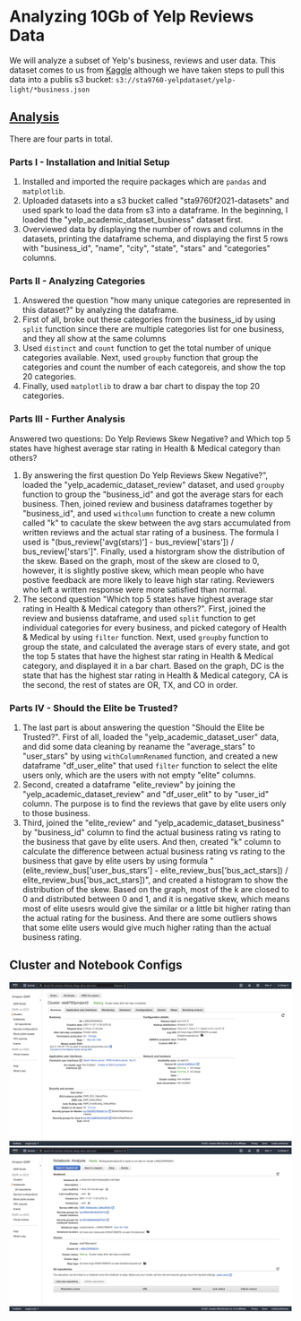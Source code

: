 # Analyzing 10Gb of Yelp Reviews Data
We will analyze a subset of Yelp's business, reviews and user data. This dataset comes to us from [Kaggle](https://www.kaggle.com/yelp-dataset/yelp-dataset) although we have taken steps to pull this data into a publis s3 bucket: `s3://sta9760-yelpdataset/yelp-light/*business.json`

## [Analysis](https://github.com/yuzhang09/yelp-dataset-analysis/blob/4058ef1f95b3e4f020c9407a4fba5e4c71f8f1b3/Analysis.ipynb)

There are four parts in total. 

### Parts I - Installation and Initial Setup
1. Installed and imported the require packages which are `pandas` and `matplotlib`. 
2. Uploaded datasets into a s3 bucket called "sta9760f2021-datasets" and used spark to load the data from s3 into a dataframe. In the beginning, I loaded the  "yelp_academic_dataset_business" dataset first.
3. Overviewed data by displaying the number of rows and columns in the datasets, printing the dataframe schema, and displaying the first 5 rows with "business_id", "name", "city", "state", "stars" and "categories" columns.

### Parts II - Analyzing Categories
1. Answered the question "how many unique categories are represented in this dataset?" by analyzing the dataframe. 
2. First of all, broke out these categories from the business_id by using `split` function since there are multiple categories list for one business, and they all show at the same columns
3. Used `distinct` and `count` function to get the total number of unique categories available. Next, used `groupby` function that group the categories and count the number of each categoreis, and show the top 20 categories. 
4. Finally, used `matplotlib` to draw a bar chart to dispay the top 20 categories. 

### Parts III - Further Analysis 
Answered two questions: Do Yelp Reviews Skew Negative? and Which top 5 states have highest average star rating in Health & Medical category than others?
1. By answering the first question Do Yelp Reviews Skew Negative?", loaded the "yelp_academic_dataset_review" dataset, and used `groupby` function to group the "business_id" and got the average stars for each business. Then, joined review and business dataframes together by "business_id", and used `withcolumn` function to create a new column called "k" to caculate the skew between the avg stars accumulated from written reviews and the actual star rating of a business. The formula I used is "(bus_review['avg(stars)'] - bus_review['stars']) / bus_review['stars']". Finally, used a historgram show the distribution of the skew. Based on the graph, most of the skew are closed to 0, however, it is slightly postive skew, which mean people who have postive feedback are more likely to leave high star rating. Reviewers who left a written response were more satisfied than normal.
2. The second question "Which top 5 states have highest average star rating in Health & Medical category than others?". First, joined the review and busienss dataframe, and used `split` function to get individual categories for every business, and picked category of Health & Medical by using `filter` function. Next, used `groupby` function to group the state, and calculated the average stars of every state, and got the top 5 states that have the highest star rating in Health & Medical category, and displayed it in a bar chart. Based on the graph, DC is the state that has the highest star rating in Health & Medical category, CA is the second, the rest of states are OR, TX, and CO in order.

### Parts IV - Should the Elite be Trusted?
1. The last part is about answering the question "Should the Elite be Trusted?". First of all, loaded the "yelp_academic_dataset_user" data, and did some data cleaning by reaname the "average_stars" to "user_stars" by using `withColumnRenamed` function, and created a new dataframe "df_user_elite" that used `filter` function to select the elite users only, which are the users with not empty "elite" columns. 
2. Second, created a dataframe "elite_review" by joining the "yelp_academic_dataset_review" and "df_user_elit" to by "user_id" column. The purpose is to find the reviews that gave by elite users only to those business. 
3. Third, joined the "elite_review" and "yelp_academic_dataset_business" by "business_id" column to find the  actual business rating vs rating to the business that gave by elite users. And then, created "k" column to calculate the difference between actual business rating vs rating to the business that gave by elite users by using formula "(elite_review_bus['user_bus_stars'] - elite_review_bus['bus_act_stars]) / elite_review_bus['bus_act_stars])", and created a histogram to show the distribution of the skew. Based on the graph, most of the k are closed to 0 and distributed between 0 and 1, and it is negative skew, which means most of elite usesrs would give the similar or a little bit higher rating than the actual rating for the business. And there are some outliers shows that some elite users would give much higher rating than the actual business rating.

## Cluster and Notebook Configs

![cluster](assets/cluster_configuration.png)
![notebook](assets/notebook_configuration.png)
